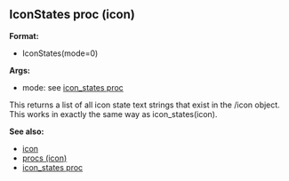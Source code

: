 ## IconStates proc (icon)

<!-- -->
**Format:**
+   IconStates(mode=0)
<!-- -->
**Args:**
+   mode: see [icon_states proc](/ref/proc/icon_states.md) 

This returns a list of all icon state text strings that exist
in the /icon object. This works in exactly the same way as
icon_states(icon).

**See also:**
+   [icon](/ref/icon.md) 
+   [procs (icon)](/ref/icon/proc.md) 
+   [icon_states proc](/ref/proc/icon_states.md) 